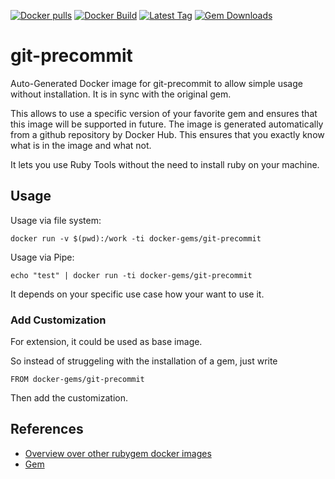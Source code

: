 [![Docker pulls](https://img.shields.io/docker/pulls/rubygem/git-precommit.svg)](https://hub.docker.com/r/rubygem/git-precommit/)
[![Docker Build](https://img.shields.io/docker/automated/rubygem/git-precommit.svg)](https://hub.docker.com/r/rubygem/git-precommit/)
[![Latest Tag](https://img.shields.io/github/tag/docker-rubygem/git-precommit.svg)](https://hub.docker.com/r/rubygem/git-precommit/)
[![Gem Downloads](https://img.shields.io/gem/dt/git-precommit.svg)](https://rubygems.org/gems/git-precommit/)
# git-precommit

Auto-Generated Docker image for git-precommit to allow simple usage without installation.
It is in sync with the original gem.

This allows to use a specific version of your favorite gem and ensures that this image will be supported in future.
The image is generated automatically from a github repository by Docker Hub.
This ensures that you exactly know what is in the image and what not.

It lets you use Ruby Tools without the need to install ruby on your machine.

## Usage

Usage via file system:

`docker run -v $(pwd):/work -ti docker-gems/git-precommit`

Usage via Pipe:

`echo "test" | docker run -ti docker-gems/git-precommit`

It depends on your specific use case how your want to use it.

### Add Customization

For extension, it could be used as base image.

So instead of struggeling with the installation of a gem, just write

`FROM docker-gems/git-precommit`

Then add the customization.

## References

 - [Overview over other rubygem docker images](https://github.com/thinkbot/docker-rubygem)
 - [Gem](https://rubygems.org/gems/git-precommit/)

